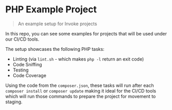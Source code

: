 PHP Example Project
===================

> An example setup for Invoke projects

In this repo, you can see some examples for projects that will be used under our CI/CD tools.

The setup showcases the following PHP tasks:

* Linting (via `lint.sh` - which makes `php -l` return an exit code)
* Code Sniffing
* Testing
* Code Coverage

Using the code from the `composer.json`, these tasks will run after each `composer install` or `composer update` making it ideal for the CI/CD tools which will run those commands to prepare the project for movement to staging.
